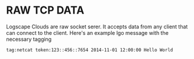 # RAW TCP DATA

Logscape Clouds are raw socket serer. It accepts data from any client that can connect to the client. Here's an example lgo message with the necessary tagging 

	tag:netcat token:123::456::7654	2014-11-01 12:00:00 Hello World 
